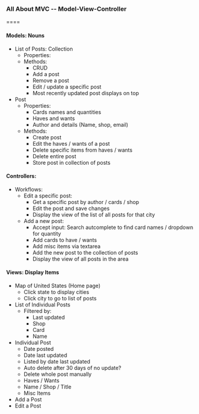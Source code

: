 ### All About MVC -- Model-View-Controller
====
#### Models: Nouns

* List of Posts: Collection
  * Properties:
  * Methods:
    * CRUD
    * Add a post
    * Remove a post
    * Edit / update a specific post
    * Most recently updated post displays on top
* Post
  * Properties:
    * Cards names and quantities
    * Haves and wants
    * Author and details (Name, shop, email)
  * Methods:
    * Create post
    * Edit the haves / wants of a post
    * Delete specific items from haves / wants
    * Delete entire post
    * Store post in collection of posts

#### Controllers:

* Workflows:
  * Edit a specific post:
    * Get a specific post by author / cards / shop
    * Edit the post and save changes
    * Display the view of the list of all posts for that city
  * Add a new post:
    * Accept input: Search autcomplete to find card names / dropdown for quantity
    * Add cards to have / wants
    * Add misc items via textarea 
    * Add the new post to the collection of posts
    * Display the view of all posts in the area

#### Views: Display Items

* Map of United States (Home page)
  * Click state to display cities
  * Click city to go to list of posts
* List of Individual Posts
  * Filtered by:
    * Last updated
    * Shop
    * Card
    * Name
* Individual Post
  * Date posted
  * Date last updated
  * Listed by date last updated
  * Auto delete after 30 days of no update?
  * Delete whole post manually
  * Haves / Wants
  * Name / Shop / Title
  * Misc Items
* Add a Post
* Edit a Post
